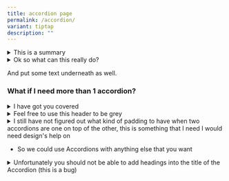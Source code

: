 ```yaml
---
title: accordion page
permalink: /accordion/
variant: tiptap
description: ""
---
```

<details class="isomer-details"><summary>This is a summary</summary><div data-type="detailsContent" class="isomer-details-content"><p>And this is a text block.</p></div></details><details class="isomer-details"><summary>Ok so what can this really do?</summary><div data-type="detailsContent" class="isomer-details-content"><p>You can use this for QnA!</p></div></details><p>And put some text underneath as well.</p><h3>What if I need more than 1 accordion?</h3><div data-type="detailGroup" class="isomer-accordion isomer-accordion-gray isomer-accordion-white"><details class="isomer-details"><summary>I have got you covered</summary><div data-type="detailsContent" class="isomer-details-content"><p>This one has different styles</p></div></details><details class="isomer-details"><summary>Feel free to use this header to be grey</summary><div data-type="detailsContent" class="isomer-details-content"><p>I will always be your site's secondary colour tho</p></div></details></div><div data-type="detailGroup" class="isomer-accordion-group isomer-accordion isomer-accordion-white"><details class="isomer-details"><summary>I still have not figured out what kind of padding to have when two accordions are one on top of the other, this is something that I need I would need design's help on</summary><div data-type="detailsContent" class="isomer-details-content"><p>I also need to test if this really really really really really really really really really really really really really really really really really really really really really really really really really really really really really really really really really really really really really really really really really really really really really really really really really really really really really really really really really really really really really really really really really really really really long text would cause issues, hoepfully not</p></div></details></div><ul data-tight="true" class="tight"><li><p>So we could use Accordions with anything else that you want</p></li></ul><details class="isomer-details"><summary>Unfortunately you should not be able to add headings into the title of the Accordion (this is a bug)</summary><div data-type="detailsContent" class="isomer-details-content"><p>It goes against out intended format</p></div></details>